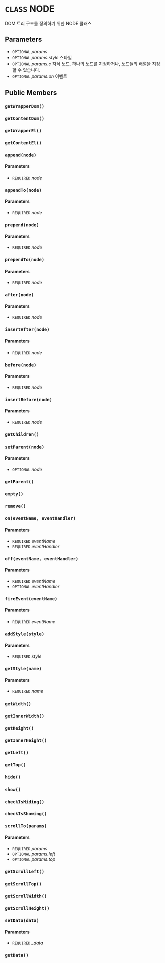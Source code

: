 # `CLASS` NODE
DOM 트리 구조를 정의하기 위한 NODE 클래스

## Parameters
* `OPTIONAL` *params*
* `OPTIONAL` *params.style* 스타일
* `OPTIONAL` *params.c* 자식 노드. 하나의 노드를 지정하거나, 노드들의 배열을 지정할 수 있습니다.
* `OPTIONAL` *params.on* 이벤트

## Public Members

### `getWrapperDom()`

### `getContentDom()`

### `getWrapperEl()`

### `getContentEl()`

### `append(node)`
#### Parameters
* `REQUIRED` *node*

### `appendTo(node)`
#### Parameters
* `REQUIRED` *node*

### `prepend(node)`
#### Parameters
* `REQUIRED` *node*

### `prependTo(node)`
#### Parameters
* `REQUIRED` *node*

### `after(node)`
#### Parameters
* `REQUIRED` *node*

### `insertAfter(node)`
#### Parameters
* `REQUIRED` *node*

### `before(node)`
#### Parameters
* `REQUIRED` *node*

### `insertBefore(node)`
#### Parameters
* `REQUIRED` *node*

### `getChildren()`

### `setParent(node)`
#### Parameters
* `OPTIONAL` *node*

### `getParent()`

### `empty()`

### `remove()`

### `on(eventName, eventHandler)`
#### Parameters
* `REQUIRED` *eventName*
* `REQUIRED` *eventHandler*

### `off(eventName, eventHandler)`
#### Parameters
* `REQUIRED` *eventName*
* `OPTIONAL` *eventHandler*

### `fireEvent(eventName)`
#### Parameters
* `REQUIRED` *eventName*

### `addStyle(style)`
#### Parameters
* `REQUIRED` *style*

### `getStyle(name)`
#### Parameters
* `REQUIRED` *name*

### `getWidth()`

### `getInnerWidth()`

### `getHeight()`

### `getInnerHeight()`

### `getLeft()`

### `getTop()`

### `hide()`

### `show()`

### `checkIsHiding()`

### `checkIsShowing()`

### `scrollTo(params)`
#### Parameters
* `REQUIRED` *params*
* `OPTIONAL` *params.left*
* `OPTIONAL` *params.top*

### `getScrollLeft()`

### `getScrollTop()`

### `getScrollWidth()`

### `getScrollHeight()`

### `setData(data)`
#### Parameters
* `REQUIRED` *_data*

### `getData()`
